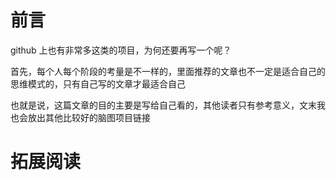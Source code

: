 
# 前言

github 上也有非常多这类的项目，为何还要再写一个呢？

首先，每个人每个阶段的考量是不一样的，里面推荐的文章也不一定是适合自己的思维模式的，只有自己写的文章才最适合自己

也就是说，这篇文章的目的主要是写给自己看的，其他读者只有参考意义，文末我也会放出其他比较好的脑图项目链接




# 拓展阅读